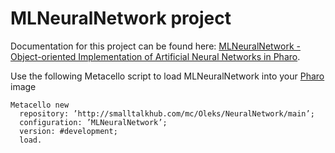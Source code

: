# MLNeuralNetwork project
Documentation for this project can be found here: [MLNeuralNetwork - Object-oriented Implementation of Artificial Neural Networks in Pharo](https://github.com/olekscode/MLNeuralNetwork-Doc).

Use the following Metacello script to load MLNeuralNetwork into your [Pharo](https://pharo.org) image

```Smalltalk
Metacello new
  repository: ’http://smalltalkhub.com/mc/Oleks/NeuralNetwork/main’;
  configuration: ’MLNeuralNetwork’;
  version: #development;
  load.
```

